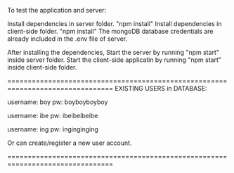 To test the application and server:

Install dependencies in server folder. "npm install"
Install dependencies in client-side folder. "npm install"
The mongoDB database credentials are already included in the .env file of server.

After installing the dependencies,
Start the server by running "npm start" inside server folder.
Start the client-side applicatin by running "npm start" inside client-side folder.

================================================================================
EXISTING USERS in DATABASE:

username: boy
pw: boyboyboyboy

username: ibe
pw: ibeibeibeibe

username: ing
pw: inginginging

Or can create/register a new user account.

================================================================================
